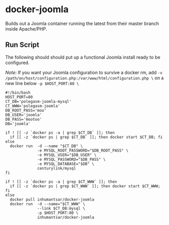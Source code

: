 docker-joomla
=============

Builds out a Joomla container running the latest from their master branch inside Apache/PHP.

## Run Script ##

The following should should put up a functional Joomla install ready to be configured.

*Note:* If you want your Joomla configuration to survive a docker rm, add `-v /path/on/host/configuration.php:/var/www/html/configuration.php \` on a new line below `-p $HOST_PORT:80 \`

    #!/bin/bash
    HOST_PORT=80
    CT_DB='polegasm-joomla-mysql'
    CT_WWW='polegasm-joomla'
    DB_ROOT_PASS='moo'
    DB_USER='joomla'
    DB_PASS='mootoo'
    DB='joomla'

    if ! [[ -z `docker ps -a | grep $CT_DB` ]]; then
      if [[ -z `docker ps | grep $CT_DB` ]]; then docker start $CT_DB; fi
    else
      docker run  -d --name "$CT_DB" \
                  -e MYSQL_ROOT_PASSWORD="$DB_ROOT_PASS" \
                  -e MYSQL_USER="$DB_USER" \
                  -e MYSQL_PASSWORD="$DB_PASS" \
                  -e MYSQL_DATABASE="$DB" \
                  centurylink/mysql
    fi

    if ! [[ -z `docker ps -a | grep $CT_WWW` ]]; then
      if [[ -z `docker ps | grep $CT_WWW` ]]; then docker start $CT_WWW; fi
    else
      docker pull inhumantsar/docker-joomla
      docker run  -d --name="$CT_WWW" \
                  --link $CT_DB:mysql \
                  -p $HOST_PORT:80 \
                  inhumantsar/docker-joomla
